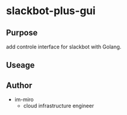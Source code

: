 # slackbot-plus-gui

## Purpose

add controle interface for slackbot with Golang.

## Useage

## Author

- im-miro
  - cloud infrastructure engineer
